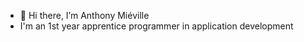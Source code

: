 - 👋 Hi there, I’m Anthony Miéville
-  I'm an 1st year apprentice programmer in application development

<!---
antjm10/antjm10 is a ✨ special ✨ repository because its `README.md` (this file) appears on your GitHub profile.
You can click the Preview link to take a look at your changes.
--->
